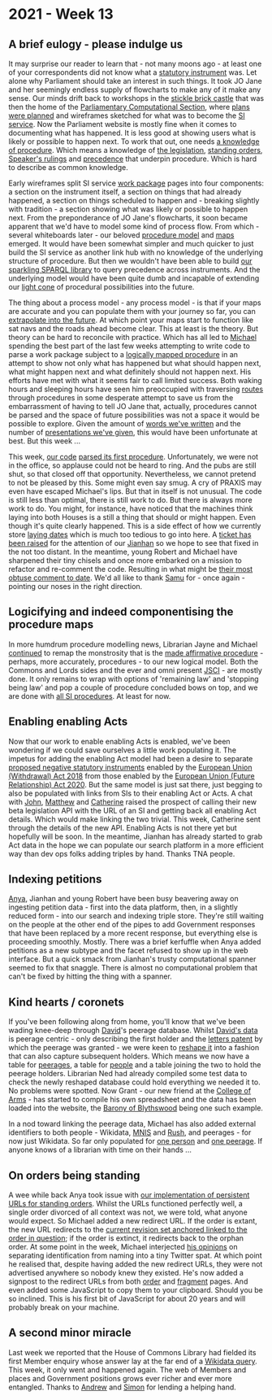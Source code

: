 # 2021 - Week 13

## A brief eulogy - please indulge us

It may surprise our reader to learn that - not many moons ago - at least one of your correspondents did not know what a [statutory instrument](https://en.wikipedia.org/wiki/Statutory_instrument_(UK)) was. Let alone why Parliament should take an interest in such things. It took JO Jane and her seemingly endless supply of flowcharts to make any of it make any sense. Our minds drift back to workshops in the [stickle brick castle](https://en.wikipedia.org/wiki/Richmond_House) that was then the home of the [Parliamentary Computational Section](https://www.parliament.uk/mps-lords-and-offices/offices/bicameral/parliamentary-digital-service/), where [plans were planned](https://github.com/ukparliament/ontologies/blob/master/procedure/meta/data-areas/data-areas.pdf) and wireframes sketched for what was to become the [SI service](https://statutoryinstruments.parliament.uk/). Now the Parliament website is mostly fine when it comes to documenting what has happened. It is less good at showing users what is likely or possible to happen next. To work that out, one needs [a knowledge of procedure](https://github.com/ukparliament/ontologies/blob/master/procedure/meta/informing/informing.pdf). Which means a knowledge of [the legislation](https://www.legislation.gov.uk/ukpga/Geo6/9-10/36/contents), [standing orders](https://api.parliament.uk/standing-orders), [Speaker's rulings](https://www.parliament.uk/site-information/glossary/speakers-rulings/) and [precedence](https://erskinemay.parliament.uk/) that underpin procedure. Which is hard to describe as common knowledge.

Early wireframes split SI service [work package](https://ukparliament.github.io/ontologies/procedure/procedure-ontology.html#d4e222) pages into four components: a section on the instrument itself, a section on things that had already happened, a section on things scheduled to happen and - breaking slightly with tradition - a section showing what was likely or possible to happen next. From the preponderance of JO Jane's flowcharts, it soon became apparent that we'd have to model some kind of process flow. From which - several whiteboards later - our beloved [procedure model](https://ukparliament.github.io/ontologies/procedure/procedure-ontology.html) and [maps](https://ukparliament.github.io/ontologies/procedure/procedure-ontology.html#maps) emerged. It would have been somewhat simpler and much quicker to just build the SI service as another link hub with no knowledge of the underlying structure of procedure. But then we wouldn't have been able to build [our sparkling SPARQL library](https://ukparliament.github.io/ontologies/procedure/meta/queries/) to query precedence across instruments. And the underlying model would have been quite dumb and incapable of extending our [light cone](https://en.wikipedia.org/wiki/Light_cone) of procedural possibilities into the future.

The thing about a process model - any process model - is that if your maps are accurate and you can populate them with your journey so far, you can [extrapolate into the future](https://medium.com/building-the-agile-business/possible-futures-1e91eecdcb08). At which point your maps start to function like sat navs and the roads ahead become clear. This at least is the theory. But theory can be hard to reconcile with practice. Which has all led to [Michael](https://twitter.com/fantasticlife) spending the best part of the last few weeks attempting to write code to parse a work package subject to a [logically mapped procedure](https://ukparliament.github.io/ontologies/procedure/flowcharts/meta/design-notes/#procedure-maps-with-logic-gates) in an attempt to show not only what has happened but what should happen next, what might happen next and what definitely should not happen next. His efforts have met with what it seems fair to call limited success. Both waking hours and sleeping hours have seen him preoccupied with traversing [routes](https://ukparliament.github.io/ontologies/procedure/procedure-ontology.html#d4e164) through procedures in some desperate attempt to save us from the embarrassment of having to tell JO Jane that, actually, procedures cannot be parsed and the space of future possibilities was not a space it would be possible to explore. Given the amount of [words we've written](https://smethur.st/posts/176135870) and the number of [presentations we've given](https://www.slideshare.net/UKParliData/what-would-erskine-may-do), this would have been unfortunate at best. But this week ...

This week, [our code](https://github.com/ukparliament/procedure-parsing) [parsed its first procedure](https://api.parliament.uk/procedures/work-packages/9). Unfortunately, we were not in the office, so applause could not be heard to ring. And the pubs are still shut, so that closed off that opportunity. Nevertheless, we cannot pretend to not be pleased by this. Some might even say smug. A cry of PRAXIS may even have escaped Michael's lips. But that in itself is not unusual. The code is still less than optimal, there is still work to do. But there is always more work to do. You might, for instance, have noticed that the machines think laying into both Houses is a still a thing that should or might happen. Even though it's quite clearly happened. This is a side effect of how we currently store [laying dates](https://ukparliament.github.io/ontologies/laying/laying-ontology.html#d4e324) which is much too tedious to go into here. A [ticket has been raised](https://trello.com/c/YSqaw3F6/118-ensure-laying-business-items-have-a-business-item-date) for the attention of our [Jianhan](https://twitter.com/jianhanzhu) so we hope to see that fixed in the not too distant. In the meantime, young Robert and Michael have sharpened their tiny chisels and once more embarked on a mission to refactor and re-comment the code. Resulting in what might be [their most obtuse comment to date](https://github.com/ukparliament/procedure-parsing/blob/master/lib/parsing/parse.rb#L11). We'd all like to thank [Samu](https://twitter.com/langsamu) for - once again - pointing our noses in the right direction.

## Logicifying and indeed componentising the procedure maps

In more humdrum procedure modelling news, Librarian Jayne and Michael [continued](https://trello.com/c/5E9nhOmb/16-remap-made-affirmative) to remap the monstrosity that is the [made affirmative procedure](https://ukparliament.github.io/ontologies/procedure/flowcharts/sis/logic-gates/made-affirmative.pdf) - perhaps, more accurately, procedures - to our new logical model. Both the Commons and Lords sides and the ever and omni present [JSCI](https://committees.parliament.uk/committee/148/statutory-instruments-joint-committee/) - are mostly done. It only remains to wrap with options of 'remaining law' and 'stopping being law' and pop a couple of procedure concluded bows on top, and we are done with [all SI procedures](https://github.com/ukparliament/ontologies/tree/master/procedure/flowcharts/sis/logic-gates). At least for now.

## Enabling enabling Acts

Now that our work to enable enabling Acts is enabled, we've been wondering if we could save ourselves a little work populating it. The impetus for adding the enabling Act model had been a desire to separate [proposed negative statutory instruments](https://www.parliament.uk/site-information/glossary/proposed-negative-statutory-instrument/) enabled by the [European Union (Withdrawal) Act 2018](https://www.legislation.gov.uk/ukpga/2018/16/schedule/7/enacted#schedule-7-paragraph-17) from those enabled by the [European Union (Future Relationship) Act 2020](https://www.legislation.gov.uk/ukpga/2020/29/enacted#schedule-5-paragraph-8). But the same model is just sat there, just begging to also be populated with links from SIs to their enabling Act or Acts. A chat with [John](https://twitter.com/johnlsheridan), [Matthew](https://twitter.com/matthewj_bell) and [Catherine](https://twitter.com/CathTabone) raised the prospect of calling their new beta legislation API with the URL of an SI and getting back all enabling Act details. Which would make linking the two trivial. This week, Catherine sent through the details of the new API. Enabling Acts is not there yet but hopefully will be soon. In the meantime, Jianhan has already started to grab Act data in the hope we can populate our search platform in a more efficient way than dev ops folks adding triples by hand. Thanks TNA people.

## Indexing petitions

[Anya](https://twitter.com/bitten_), Jianhan and young Robert have been busy beavering away on ingesting petition data - first into the data platform, then, in a slightly reduced form - into our search and indexing triple store. They're still waiting on the people at the other end of the pipes to add Government responses that have been replaced by a more recent response, but everything else is proceeding smoothly. Mostly. There was a brief kerfuffle when Anya added petitions as a new subtype and the facet refused to show up in the web interface. But a quick smack from Jianhan's trusty computational spanner seemed to fix that snaggle. There is almost no computational problem that can't be fixed by hitting the thing with a spanner.

## Kind hearts / coronets

If you've been following along from home, you'll know that we've been wading knee-deep through [David](https://twitter.com/clerkly)'s peerage database. Whilst [David's data](https://api.parliament.uk/peerages) is peerage centric - only describing the first holder and the [letters patent](https://api.parliament.uk/peerages/letters-patent/2690) by which the peerage was granted - we were keen to [reshape it](https://api.parliament.uk/peerages/meta/schema) into a fashion that can also capture subsequent holders. Which means we now have a table for [peerages](https://api.parliament.uk/peerages/peerages/a-z/a), a table for [people](https://api.parliament.uk/peerages/people/a-z/a) and a table joining the two to hold the peerage holders. Librarian Ned had already compiled some test data to check the newly reshaped database could hold everything we needed it to. No problems were spotted. Now Grant - our new friend at the [College of Arms](https://www.college-of-arms.gov.uk/) - has started to compile his own spreadsheet and the data has been loaded into the website, the [Barony of Blythswood](https://api.parliament.uk/peerages/peerages/542) being one such example.

In a nod toward linking the peerage data, Michael has also added external identifiers to both people - Wikidata, [MNIS](https://data.parliament.uk/membersdataplatform/memberquery.aspx) and [Rush](https://membersafter1832.historyofparliamentonline.org/), and peerages - for now just Wikidata. So far only populated for [one person](https://api.parliament.uk/peerages/people/2048) and [one peerage](https://api.parliament.uk/peerages/peerages/12). If anyone knows of a librarian with time on their hands ...

## On orders being standing

A wee while back Anya took issue with [our implementation of persistent URLs for standing orders](https://api.parliament.uk/standing-orders/orders/144). Whilst the URLs functioned perfectly well, a single order divorced of all context was not, we were told, what anyone would expect. So Michael added a new redirect URL. If the order is extant, the new URL redirects to the [current revision set anchored linked to the order in question](https://standing-orders.azurewebsites.net/revision-sets/260#order-14); if the order is extinct, it redirects back to the orphan order. At some point in the week, Michael interjected [his opinions](https://twitter.com/fantasticlife/status/1377156791864188930) on separating identification from naming into a tiny Twitter spat. At which point he realised that, despite having added the new redirect URLs, they were not advertised anywhere so nobody knew they existed. He's now added a signpost to the redirect URLs from both [order](https://standing-orders.azurewebsites.net/orders/217) and [fragment](https://standing-orders.azurewebsites.net/fragments/163) pages. And even added some JavaScript to copy them to your clipboard. Should you be so inclined. This is his first bit of JavaScript for about 20 years and will probably break on your machine.

## A second minor miracle

Last week we reported that the House of Commons Library had fielded its first Member enquiry whose answer lay at the far end of a [Wikidata query](https://query.wikidata.org/). This week, it only went and happened again. The web of Members and places and Government positions grows ever richer and ever more entangled. Thanks to [Andrew](https://twitter.com/generalising) and [Simon](https://twitter.com/Tagishsimon) for lending a helping hand.